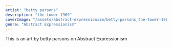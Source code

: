```yaml
---
artist: "betty parsons"
description: "the-tower-1969"
coverImage: "/assets/abstract-expressionism/betty-parsons_the-tower-1969.jpg"
genre: "Abstract Expressionism"
---
```

This is an art by betty parsons on Abstract Expressionism

